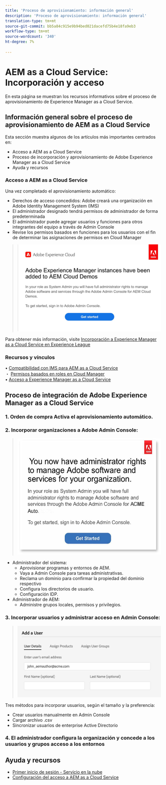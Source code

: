 ```yaml
---
title: 'Proceso de aprovisionamiento: información general'
description: 'Proceso de aprovisionamiento: información general'
translation-type: tm+mt
source-git-commit: bb5a84c915e9b94bed021dacefd75b4e18fa9eb3
workflow-type: tm+mt
source-wordcount: '340'
ht-degree: 7%

---
```



# AEM as a Cloud Service: Incorporación y acceso

En esta página se muestran los recursos informativos sobre el proceso de aprovisionamiento de Experience Manager as a Cloud Service.

## Información general sobre el proceso de aprovisionamiento de AEM as a Cloud Service

Esta sección muestra algunos de los artículos más importantes centrados en:

* Acceso a AEM as a Cloud Service
* Proceso de incorporación y aprovisionamiento de Adobe Experience Manager as a Cloud Service
* Ayuda y recursos


### Acceso a AEM as a Cloud Service

Una vez completado el aprovisionamiento automático:

* Derechos de acceso concedidos: Adobe creará una organización en Adobe Identity Management System (IMS)
* El administrador designado tendrá permisos de administrador de forma predeterminada
* El administrador puede agregar usuarios y funciones para otros integrantes del equipo a través de Admin Console
* Revise los permisos basados en funciones para los usuarios con el fin de determinar las asignaciones de permisos en Cloud Manager

> ![processoberview.jpg](./assets/processOverview.jpg)


Para obtener más información, visite [Incorporación a Experience Manager as a Cloud Service en Experience League](https://experienceleague.adobe.com/docs/experience-manager-cloud-service/onboarding/home.html?lang=en)

### Recursos y vínculos

• [Compatibilidad con IMS para AEM as a Cloud Service](https://experienceleague.adobe.com/docs/experience-manager-cloud-service/security/ims-support.html?lang=en)\
・ [Permisos basados en roles en Cloud Manager](https://experienceleague.adobe.com/docs/experience-manager-cloud-service/onboarding/what-is-required/role-based-permissions.html?lang=en#what-is-required)\
• [Acceso a Experience Manager as a Cloud Service](https://experienceleague.adobe.com/docs/experience-manager-cloud-service/onboarding/getting-access/navigation.html?lang=en#getting-access)


## Proceso de integración de Adobe Experience Manager as a Cloud Service

### 1. Orden de compra Activa el aprovisionamiento automático.

### 2. Incorporar organizaciones a Adobe Admin Console:

>   ![processoberview2.jpg](./assets/processOverview2.jpg)
* Administrador del sistema:
   * Aprovisionar programas y entornos de AEM.
   * Vaya a Admin Console para tareas administrativas.
   * Reclama un dominio para confirmar la propiedad del dominio respectivo
   * Configura los directorios de usuario.
   * Configuración IDP.
* Administrador de AEM:
   * Administre grupos locales, permisos y privilegios.

### 3. Incorporar usuarios y administrar acceso en Admin Console:

>   ![processoberview3.jpg](./assets/processOverview3.jpg)

Tres métodos para incorporar usuarios, según el tamaño y la preferencia:
* Crear usuarios manualmente en Admin Console
* Cargar archivo .csv
* Sincronizar usuarios de enterprise Active
Directorio

### 4. El administrador configura la organización y concede a los usuarios y grupos acceso a los entornos

## Ayuda y recursos

* [Primer inicio de sesión - Servicio en la nube](https://experienceleague.adobe.com/docs/experience-manager-cloud-service/onboarding/getting-access/cloud-service-programs/first-time-login.html#getting-access)
* [Configuración del acceso a AEM as a Cloud Service](https://experienceleague.adobe.com/docs/experience-manager-learn/cloud-service/accessing/overview.html?lang=en#accessing)
